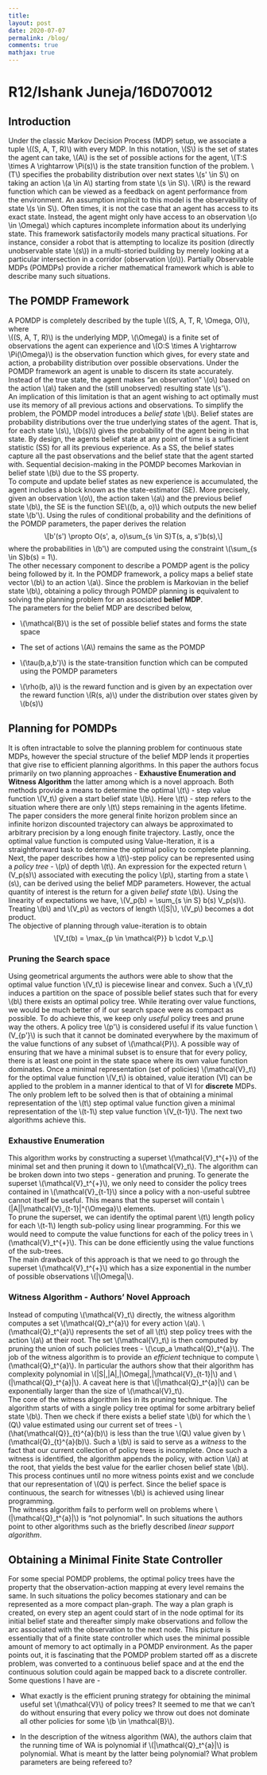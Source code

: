 ```yaml
---
title: 
layout: post
date: 2020-07-07
permalink: /blog/
comments: true
mathjax: true
---
```


<html xmlns="http://www.w3.org/1999/xhtml">
<head>
  <meta http-equiv="Content-Type" content="text/html; charset=utf-8" />
  <meta http-equiv="Content-Style-Type" content="text/css" />
  <meta name="generator" content="pandoc" />
  <title>R12/Ishank Juneja/16D070012</title>
  <style type="text/css">code{white-space: pre;}</style>
  <script src="https://cdn.mathjax.org/mathjax/latest/MathJax.js?config=TeX-AMS_CHTML-full" type="text/javascript"></script>
</head>
<body>
<div id="header">
<h1 class="title">R12/Ishank Juneja/16D070012</h1>
</div>
<h2 id="introduction">Introduction</h2>
<p>Under the classic Markov Decision Process (MDP) setup, we associate a tuple <span class="math inline">\((S, A, T, R)\)</span> with every MDP. In this notation, <span class="math inline">\(S\)</span> is the set of states the agent can take, <span class="math inline">\(A\)</span> is the set of possible actions for the agent, <span class="math inline">\(T:S \times A \rightarrow \Pi(s)\)</span> is the state transition function of the problem. <span class="math inline">\(T\)</span> specifies the probability distribution over next states <span class="math inline">\(s&#39; \in S\)</span> on taking an action <span class="math inline">\(a \in A\)</span> starting from state <span class="math inline">\(s \in S\)</span>. <span class="math inline">\(R\)</span> is the reward function which can be viewed as a feedback on agent performance from the environment. An assumption implicit to this model is the observability of state <span class="math inline">\(s \in S\)</span>. Often times, it is not the case that an agent has access to its exact state. Instead, the agent might only have access to an observation <span class="math inline">\(o \in \Omega\)</span> which captures incomplete information about its underlying state. This framework satisfactorily models many practical situations. For instance, consider a robot that is attempting to localize its position (directly unobservable state <span class="math inline">\(s\)</span>) in a multi-storied building by merely looking at a particular intersection in a corridor (observation <span class="math inline">\(o\)</span>). Partially Observable MDPs (POMDPs) provide a richer mathematical framework which is able to describe many such situations.</p>
<h2 id="the-pomdp-framework" class="unnumbered">The POMDP Framework</h2>
<p>A POMDP is completely described by the tuple <span class="math inline">\((S, A, T, R, \Omega, O)\)</span>, where<br />
<span class="math inline">\((S, A, T, R)\)</span> is the underlying MDP, <span class="math inline">\(\Omega\)</span> is a finite set of observations the agent can experience and <span class="math inline">\(O:S \times A \rightarrow \Pi(\Omega)\)</span> is the observation function which gives, for every state and action, a probability distribution over possible observations. Under the POMDP framework an agent is unable to discern its state accurately. Instead of the true state, the agent makes “an observation” <span class="math inline">\(o\)</span> based on the action <span class="math inline">\(a\)</span> taken and the (still unobserved) resulting state <span class="math inline">\(s&#39;\)</span>.<br />
An implication of this limitation is that an agent wishing to act optimally must use its memory of all previous actions and observations. To simplify the problem, the POMDP model introduces a <em>belief state</em> <span class="math inline">\(b\)</span>. Belief states are probability distributions over the true underlying states of the agent. That is, for each state <span class="math inline">\(s\)</span>, <span class="math inline">\(b(s)\)</span> gives the probability of the agent being in that state. By design, the agents belief state at any point of time is a sufficient statistic (SS) for all its previous experience. As a SS, the belief states capture all the past observations and the belief state that the agent started with. Sequential decision-making in the POMDP becomes Markovian in belief state <span class="math inline">\(b\)</span> due to the SS property.<br />
To compute and update belief states as new experience is accumulated, the agent includes a block known as the state-estimator (SE). More precisely, given an observation <span class="math inline">\(o\)</span>, the action taken <span class="math inline">\(a\)</span> and the previous belief state <span class="math inline">\(b\)</span>, the SE is the function SE<span class="math inline">\((b, a, o)\)</span> which outputs the new belief state <span class="math inline">\(b&#39;\)</span>. Using the rules of conditional probability and the definitions of the POMDP parameters, the paper derives the relation <span class="math display">\[b&#39;(s&#39;) \propto O(s&#39;, a, o)\sum_{s \in S}T(s, a, s&#39;)b(s),\]</span> where the probabilities in <span class="math inline">\(b&#39;\)</span> are computed using the constraint <span class="math inline">\(\sum_{s \in S}b(s) = 1\)</span>.<br />
The other necessary component to describe a POMDP agent is the policy being followed by it. In the POMDP framework, a policy maps a belief state vector <span class="math inline">\(b\)</span> to an action <span class="math inline">\(a\)</span>. Since the problem is Markovian in the belief state <span class="math inline">\(b\)</span>, obtaining a policy through POMDP planning is equivalent to solving the planning problem for an associated <strong>belief MDP</strong>.<br />
The parameters for the belief MDP are described below,</p>
<ul>
<li><p><span class="math inline">\(\mathcal{B}\)</span> is the set of possible belief states and forms the state space</p></li>
<li><p>The set of actions <span class="math inline">\(A\)</span> remains the same as the POMDP</p></li>
<li><p><span class="math inline">\(\tau(b,a,b&#39;)\)</span> is the state-transition function which can be computed using the POMDP parameters</p></li>
<li><p><span class="math inline">\(\rho(b, a)\)</span> is the reward function and is given by an expectation over the reward function <span class="math inline">\(R(s, a)\)</span> under the distribution over states given by <span class="math inline">\(b(s)\)</span></p></li>
</ul>
<h2 id="planning-for-pomdps" class="unnumbered">Planning for POMDPs</h2>
<p>It is often intractable to solve the planning problem for continuous state MDPs, however the special structure of the belief MDP lends it properties that give rise to efficient planning algorithms. In this paper the authors focus primarily on two planning approaches - <strong>Exhaustive Enumeration and Witness Algorithm</strong> the latter among which is a novel approach. Both methods provide a means to determine the optimal <span class="math inline">\(t\)</span> - step value function <span class="math inline">\(V_t\)</span> given a start belief state <span class="math inline">\(b\)</span>. Here <span class="math inline">\(t\)</span> - step refers to the situation where there are only <span class="math inline">\(t\)</span> steps remaining in the agents lifetime. The paper considers the more general finite horizon problem since an infinite horizon discounted trajectory can always be approximated to arbitrary precision by a long enough finite trajectory. Lastly, once the optimal value function is computed using Value-Iteration, it is a straightforward task to determine the optimal policy to complete planning.<br />
Next, the paper describes how a <span class="math inline">\(t\)</span>-step policy can be represented using a <em>policy tree</em> - <span class="math inline">\(p\)</span> of depth <span class="math inline">\(t\)</span>. An expression for the expected return <span class="math inline">\(V_p(s)\)</span> associated with executing the policy <span class="math inline">\(p\)</span>, starting from a state <span class="math inline">\(s\)</span>, can be derived using the belief MDP parameters. However, the actual quantity of interest is the return for a given <em>belief state</em> <span class="math inline">\(b\)</span>. Using the linearity of expectations we have, <span class="math inline">\(V_p(b) = \sum_{s \in S} b(s) V_p(s)\)</span>. Treating <span class="math inline">\(b\)</span> and <span class="math inline">\(V_p\)</span> as vectors of length <span class="math inline">\(|S|\)</span>, <span class="math inline">\(V_p\)</span> becomes a dot product.<br />
The objective of planning through value-iteration is to obtain <span class="math display">\[V_t(b) = \max_{p \in \mathcal{P}} b \cdot V_p.\]</span></p>
<h3 id="pruning-the-search-space" class="unnumbered">Pruning the Search space</h3>
<p>Using geometrical arguments the authors were able to show that the optimal value function <span class="math inline">\(V_t\)</span> is piecewise linear and convex. Such a <span class="math inline">\(V_t\)</span> induces a partition on the space of possible belief states such that for every <span class="math inline">\(b\)</span> there exists an optimal policy tree. While iterating over value functions, we would be much better of if our search space were as compact as possible. To do achieve this, we keep only <em>useful</em> policy trees and prune way the others. A policy tree <span class="math inline">\(p&#39;\)</span> is considered useful if its value function <span class="math inline">\(V_{p&#39;}\)</span> is such that it cannot be dominated everywhere by the maximum of the value functions of any subset of <span class="math inline">\(\mathcal{P}\)</span>. A possible way of ensuring that we have a minimal subset is to ensure that for every policy, there is at least one point in the state space where its own value function dominates. Once a minimal representation (set of policies) <span class="math inline">\(\mathcal{V}_t\)</span> for the optimal value function <span class="math inline">\(V_t\)</span> is obtained, value iteration (VI) can be applied to the problem in a manner identical to that of VI for <strong>discrete</strong> MDPs.<br />
The only problem left to be solved then is that of obtaining a minimal representation of the <span class="math inline">\(t\)</span> step optimal value function given a minimal representation of the <span class="math inline">\(t-1\)</span> step value function <span class="math inline">\(V_{t-1}\)</span>. The next two algorithms achieve this.</p>
<h3 id="exhaustive-enumeration" class="unnumbered">Exhaustive Enumeration</h3>
<p>This algorithm works by constructing a superset <span class="math inline">\(\mathcal{V}_t^{+}\)</span> of the minimal set and then pruning it down to <span class="math inline">\(\mathcal{V}_t\)</span>. The algorithm can be broken down into two steps - generation and pruning. To generate the superset <span class="math inline">\(\mathcal{V}_t^{+}\)</span>, we only need to consider the policy trees contained in <span class="math inline">\(\mathcal{V}_{t-1}\)</span> since a policy with a non-useful subtree cannot itself be useful. This means that the superset will contain <span class="math inline">\(|A||\mathcal{V}_{t-1}|^{\Omega}\)</span> elements.<br />
To prune the superset, we can identify the optimal parent <span class="math inline">\(t\)</span> length policy for each <span class="math inline">\(t-1\)</span> length sub-policy using linear programming. For this we would need to compute the value functions for each of the policy trees in <span class="math inline">\(\mathcal{V}_t^{+}\)</span>. This can be done efficiently using the value functions of the sub-trees.<br />
The main drawback of this approach is that we need to go through the superset <span class="math inline">\(\mathcal{V}_t^{+}\)</span> which has a size exponential in the number of possible observations <span class="math inline">\(|\Omega|\)</span>.</p>
<h3 id="witness-algorithm---authors-novel-approach" class="unnumbered">Witness Algorithm - Authors’ Novel Approach</h3>
<p>Instead of computing <span class="math inline">\(\mathcal{V}_t\)</span> directly, the witness algorithm computes a set <span class="math inline">\(\mathcal{Q}_t^{a}\)</span> for every action <span class="math inline">\(a\)</span>. <span class="math inline">\(\mathcal{Q}_t^{a}\)</span> represents the set of all <span class="math inline">\(t\)</span> step policy trees with the action <span class="math inline">\(a\)</span> at their root. The set <span class="math inline">\(\mathcal{V}_t\)</span> is then computed by pruning the union of such policies trees - <span class="math inline">\(\cup_a \mathcal{Q}_t^{a}\)</span>. The job of the witness algorithm is to provide an <em>efficient</em> technique to compute <span class="math inline">\(\mathcal{Q}_t^{a}\)</span>. In particular the authors show that their algorithm has complexity polynomial in <span class="math inline">\(|S|,|A|,|\Omega|,|\mathcal{V}_{t-1}|\)</span> and <span class="math inline">\(|\mathcal{Q}_t^{a}|\)</span>. A caveat here is that <span class="math inline">\(|\mathcal{Q}_t^{a}|\)</span> can be exponentially larger than the size of <span class="math inline">\(\mathcal{V}_t\)</span>.<br />
The core of the witness algorithm lies in its pruning technique. The algorithm starts of with a single policy tree optimal for some arbitrary belief state <span class="math inline">\(b\)</span>. Then we check if there exists a belief state <span class="math inline">\(b\)</span> for which the <span class="math inline">\(Q\)</span> value estimated using our current set of trees - <span class="math inline">\(\hat{\mathcal{Q}}_{t}^{a}(b)\)</span> is less than the true <span class="math inline">\(Q\)</span> value given by <span class="math inline">\(\mathcal{Q}_{t}^{a}(b)\)</span>. Such a <span class="math inline">\(b\)</span> is said to serve as a <em>witness</em> to the fact that our current collection of policy trees is incomplete. Once such a witness is identified, the algorithm appends the policy, with action <span class="math inline">\(a\)</span> at the root, that yields the best value for the earlier chosen belief state <span class="math inline">\(b\)</span>. This process continues until no more witness points exist and we conclude that our representation of <span class="math inline">\(Q\)</span> is perfect. Since the belief space is continuous, the search for witnesses <span class="math inline">\(b\)</span> is achieved using linear programming.<br />
The witness algorithm fails to perform well on problems where <span class="math inline">\(|\mathcal{Q}_t^{a}|\)</span> is “not polynomial&quot;. In such situations the authors point to other algorithms such as the briefly described <em>linear support algorithm</em>.</p>
<h2 id="obtaining-a-minimal-finite-state-controller" class="unnumbered">Obtaining a Minimal Finite State Controller</h2>
<p>For some special POMDP problems, the optimal policy trees have the property that the observation-action mapping at every level remains the same. In such situations the policy becomes stationary and can be represented as a more compact plan-graph. The way a plan graph is created, on every step an agent could start of in the node optimal for its initial belief state and thereafter simply make observations and follow the arc associated with the observation to the next node. This picture is essentially that of a finite state controller which uses the minimal possible amount of memory to act optimally in a POMDP environment. As the paper points out, it is fascinating that the POMDP problem started off as a discrete problem, was converted to a continuous belief space and at the end the continuous solution could again be mapped back to a discrete controller.<br />
Some questions I have are -</p>
<ul>
<li><p>What exactly is the efficient pruning strategy for obtaining the minimal useful set <span class="math inline">\(\mathcal{V}\)</span> of policy trees? It seemed to me that we can’t do without ensuring that every policy we throw out does not dominate all other policies for some <span class="math inline">\(b \in \mathcal{B}\)</span>.</p></li>
<li><p>In the description of the witness algorithm (WA), the authors claim that the running time of WA is polynomial if <span class="math inline">\(|\mathcal{Q}_t^{a}|\)</span> is polynomial. What is meant by the latter being polynomial? What problem parameters are being refereed to?</p></li>
</ul>
</body>
</html>
